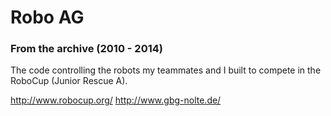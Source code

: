 # Robo AG
### From the archive (2010 - 2014)

The code controlling the robots my teammates and I built to compete in the RoboCup (Junior Rescue A).

http://www.robocup.org/
http://www.gbg-nolte.de/
